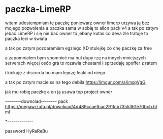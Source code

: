 # paczka-LimeRP
witam udostempniam tę paczkę poniewarz owner limerp urzywa ją bez mojego pozwolenia a paczka sama w sobię to allon pack v4 
a tak po zatym jebać LimeRP i się nie bać owner to jebany kutas co deva żle tratuje to paczka leci w świata 


a tak po zatym pozdaramiam egziego XD stulejkę co chę paczkę za free 


 
a zapomniałem bym spomnieć ma bul dupy rzę na innych mniejszych serverach więcej osób gra  to rozawla cheatami i sprzedaję spoffer z ratem
 
 
 
 i kickuję z discorda bo mam leprzę leaki od niego 




a tak po zatym macie ss na tego debila https://imgur.com/a/lmsqVgG



jak mu robię paczkę  a on ją usuwa  top project owner














--------downolad--------
pack https://megawrzuta.pl/download/4d489ccaefbac291fcb7355361e70bcb.html

*-------------







password HyReReBu
